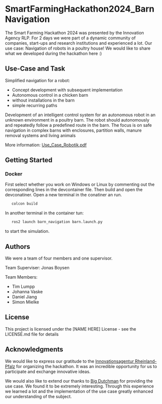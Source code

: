 # SmartFarmingHackathon2024_BarnNavigation

The Smart Farming Hackathon 2024 was presented by the Innovation Agency RLP. For 2 days we were part of a dynamic community of companies, start-ups and research institutions and experienced a lot. Our use case: Navigation of robots in a poultry house! We would like to share what we developed during the hackathon here :)

## Use-Case and Task

Simplified navigation for a robot:
- Concept development with subsequent implementation
- Autonomous control in a chicken barn
- without installations in the barn
- simple recurring paths

Development of an intelligent control system for an autonomous robot in an unknown environment in a poultry barn. The robot should autonomously and repeatedly follow a predefined route in the barn. The focus is on safe navigation in complex barns with enclosures, partition walls, manure removal systems and living animals

More information: [Use_Case_Robotik.pdf](Use_Case_Robotik.pdf)

## Getting Started

### Docker
First select whether you work on Windows or Linux by commenting out the corresponding lines in the devcontainer file. 
Then build and open the devconatiner.
Open a new terminal in the conatiner an run.
```bash
   colcon build
```
In another terminal in the container tun:
```bash
   ros2 launch barn_navigation barn.launch.py 
```
to start the simulation.

## Authors

We were a team of four members and one supervisor.

Team Superviser: Jonas Boysen

Team Members: 
- Tim Lumpp
- Johanna Vaske
- Daniel Jiang
- Simon Mielke


## License

This project is licensed under the [NAME HERE] License - see the LICENSE.md file for details

## Acknowledgments

We would like to express our gratitude to the [Innovationsagentur Rheinland-Pfalz](https://innovationsagentur.rlp.de/) for organizing the hackathon. It was an incredible opportunity for us to participate and exchange innovative ideas.

We would also like to extend our thanks to [Big Dutchman](https://www.bigdutchman.com/de/startseite/) for providing the use case. We found it to be extremely interesting. Through this experience we learned a lot and the implementation of the use case greatly enhanced our understanding of the subject.

